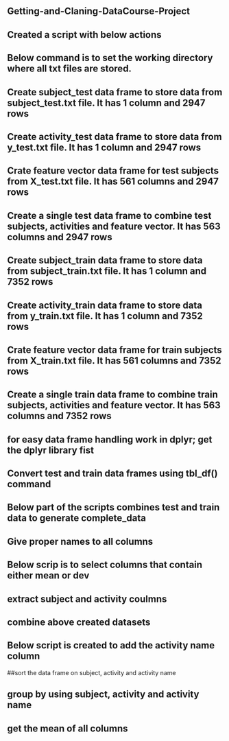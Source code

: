 ## Getting-and-Claning-DataCourse-Project

## Created a script with below actions

## Below command is to set the working directory where all txt files are stored.

## Create subject_test data frame to store data from subject_test.txt file. It has 1 column and 2947 rows

## Create activity_test data frame to store data from y_test.txt file. It has 1 column and 2947 rows

## Crate feature vector data frame for test subjects from X_test.txt file. It has 561 columns and 2947 rows

## Create a single test data frame to combine test subjects, activities and feature vector. It has 563 columns and 2947 rows

## Create subject_train data frame to store data from subject_train.txt file. It has 1 column and 7352 rows

## Create activity_train data frame to store data from y_train.txt file. It has 1 column and 7352 rows

## Crate feature vector data frame for train subjects from X_train.txt file. It has 561 columns and 7352 rows

## Create a single train data frame to combine train subjects, activities and feature vector. It has 563 columns and 7352 rows

## for easy data frame handling work in dplyr; get the dplyr library fist 

## Convert test and train data frames using tbl_df() command

## Below part of the scripts combines test and train data to generate complete_data

## Give proper names to all columns

## Below scrip is to select columns that contain either mean or dev

## extract subject and activity coulmns

## combine above created datasets
        
## Below script is created to add the activity name column
##sort the data frame on subject, activity and activity name
## group by using subject, activity and activity name
## get the mean of all columns






